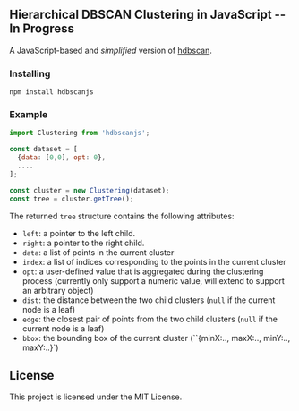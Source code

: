 ## Hierarchical DBSCAN Clustering in JavaScript -- In Progress ##

A JavaScript-based and *simplified* version of [hdbscan](https://github.com/scikit-learn-contrib/hdbscan).

### Installing

```
npm install hdbscanjs
```

### Example

```javascript
import Clustering from 'hdbscanjs';

const dataset = [
  {data: [0,0], opt: 0},
  ....
];

const cluster = new Clustering(dataset);
const tree = cluster.getTree();
```

The returned `tree` structure contains the following attributes:

* `left`: a pointer to the left child.
* `right`: a pointer to the right child.
* `data`: a list of points in the current cluster
* `index`: a list of indices corresponding to the points in the current cluster
* `opt`: a user-defined value that is aggregated during the clustering process (currently only support a numeric value, will extend to support an arbitrary object)
* `dist`: the distance between the two child clusters (`null` if the current node is a leaf)
* `edge`: the closest pair of points from the two child clusters (`null` if the current node is a leaf)
* `bbox`: the bounding box of the current cluster (``{minX:.., maxX:.., minY:.., maxY:..}`)

## License

This project is licensed under the MIT License.
